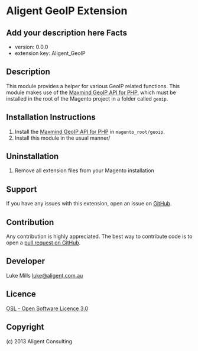 Aligent GeoIP Extension
=====================
Add your description here
Facts
-----
- version: 0.0.0
- extension key: Aligent_GeoIP

Description
-----------
This module provides a helper for various GeoIP related functions.
This module makes use of the [Maxmind GeoIP API for PHP](https://github.com/maxmind/geoip-api-php), which must be installed
in the root of the Magento project in a folder called `geoip`.

Installation Instructions
-------------------------
1. Install the [Maxmind GeoIP API for PHP](https://github.com/maxmind/geoip-api-php) in `magento_root/geoip`.
2. Install this module in the usual manner/

Uninstallation
--------------
1. Remove all extension files from your Magento installation

Support
-------
If you have any issues with this extension, open an issue on [GitHub](https://github.com/aligent/Aligent_GeoIP/issues).

Contribution
------------
Any contribution is highly appreciated. The best way to contribute code is to open a [pull request on GitHub](https://help.github.com/articles/using-pull-requests).

Developer
---------
Luke Mills <luke@aligent.com.au>

Licence
-------
[OSL - Open Software Licence 3.0](http://opensource.org/licenses/osl-3.0.php)

Copyright
---------
(c) 2013 Aligent Consulting
